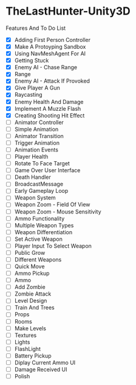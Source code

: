 # TheLastHunter-Unity3D

Features And To Do List

- [x] Adding First Person Controller
- [x] Make A Protoyping Sandbox
- [x] Using NavMeshAgent For AI
- [x] Getting Stuck
- [x] Enemy AI - Chase Range
- [x] Range
- [x] Enemy AI - Attack If Provoked
- [x] Give Player A Gun
- [x] Raycasting
- [x] Enemy Health And Damage
- [x] Implement A Muzzle Flash
- [x] Creating Shooting Hit Effect
- [ ] Animator Controller
- [ ] Simple Animation
- [ ] Animator Transition
- [ ] Trigger Animation
- [ ] Animation Events
- [ ] Player Health
- [ ] Rotate To Face Target
- [ ] Game Over User Interface
- [ ] Death Handler
- [ ] BroadcastMessage
- [ ] Early Gameplay Loop
- [ ] Weapon System
- [ ] Weapon Zoom - Field Of View
- [ ] Weapon Zoom - Mouse Sensitivity
- [ ] Ammo Functionality
- [ ] Multiple Weapon Types
- [ ] Weapon Differentiation
- [ ] Set Active Weapon
- [ ] Player Input To Select Weapon
- [ ] Public Grow
- [ ] Different Weapons
- [ ] Quick Move
- [ ] Ammo Pickup
- [ ] Ammo
- [ ] Add Zombie
- [ ] Zombie Attack
- [ ] Level Design
- [ ] Train And Trees
- [ ] Props
- [ ] Rooms
- [ ] Make Levels
- [ ] Textures
- [ ] Lights
- [ ] FlashLight
- [ ] Battery Pickup
- [ ] Diplay Current Ammo UI
- [ ] Damage Received UI
- [ ] Polish

